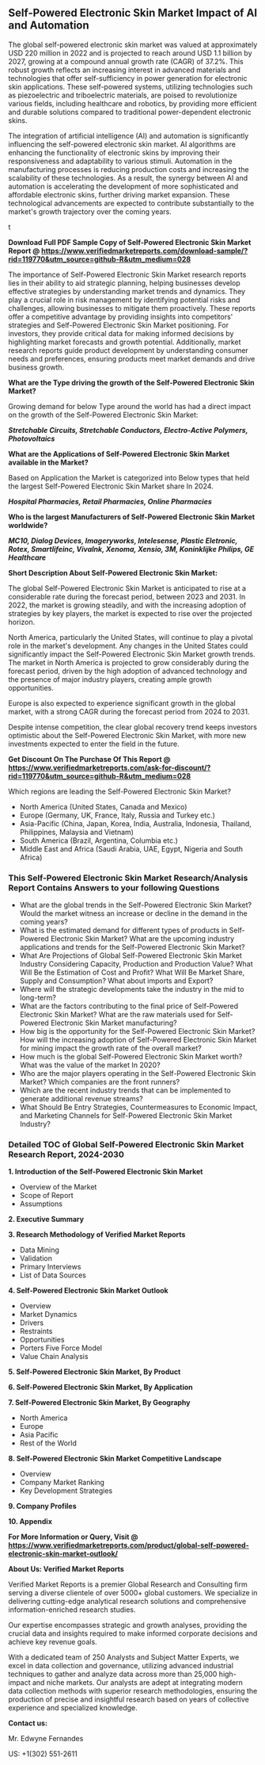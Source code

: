 <h2>Self-Powered Electronic Skin Market Impact of AI and Automation</h2><p>The global self-powered electronic skin market was valued at approximately USD 220 million in 2022 and is projected to reach around USD 1.1 billion by 2027, growing at a compound annual growth rate (CAGR) of 37.2%. This robust growth reflects an increasing interest in advanced materials and technologies that offer self-sufficiency in power generation for electronic skin applications. These self-powered systems, utilizing technologies such as piezoelectric and triboelectric materials, are poised to revolutionize various fields, including healthcare and robotics, by providing more efficient and durable solutions compared to traditional power-dependent electronic skins.</p><p>The integration of artificial intelligence (AI) and automation is significantly influencing the self-powered electronic skin market. AI algorithms are enhancing the functionality of electronic skins by improving their responsiveness and adaptability to various stimuli. Automation in the manufacturing processes is reducing production costs and increasing the scalability of these technologies. As a result, the synergy between AI and automation is accelerating the development of more sophisticated and affordable electronic skins, further driving market expansion. These technological advancements are expected to contribute substantially to the market's growth trajectory over the coming years.</p>t</p><p id="" class=""><strong>Download Full PDF Sample Copy of Self-Powered Electronic Skin Market Report @ <a href="https://www.verifiedmarketreports.com/download-sample/?rid=119770&utm_source=github-R&utm_medium=028" target="_blank">https://www.verifiedmarketreports.com/download-sample/?rid=119770&utm_source=github-R&utm_medium=028</a></strong></p><p>The importance of&nbsp;Self-Powered Electronic Skin Market research reports lies in their ability to aid strategic planning, helping businesses develop effective strategies by understanding market trends and dynamics. They play a crucial role in risk management by identifying potential risks and challenges, allowing businesses to mitigate them proactively. These reports offer a competitive advantage by providing insights into competitors' strategies and Self-Powered Electronic Skin Market positioning. For investors, they provide critical data for making informed decisions by highlighting market forecasts and growth potential. Additionally, market research reports guide product development by understanding consumer needs and preferences, ensuring products meet market demands and drive business growth.</p><p><strong>What are the&nbsp;Type driving the growth of the Self-Powered Electronic Skin Market?</strong></p><p id="" class="">Growing demand for below Type around the world has had a direct impact on the growth of the Self-Powered Electronic Skin Market:</p><em><strong>Stretchable Circuits, Stretchable Conductors, Electro-Active Polymers, Photovoltaics</strong></em></p><strong>What are the&nbsp;Applications&nbsp;of Self-Powered Electronic Skin Market available in the Market?</strong></p><p id="" class="">Based on Application the Market is categorized into Below types that held the largest Self-Powered Electronic Skin Market share In 2024.</p><em><strong>Hospital Pharmacies, Retail Pharmacies, Online Pharmacies</strong></em></p><strong>Who is the largest Manufacturers of Self-Powered Electronic Skin Market worldwide?</strong></p><p><em><strong>MC10, Dialog Devices, Imageryworks, Intelesense, Plastic Eletronic, Rotex, Smartlifeinc, Vivalnk, Xenoma, Xensio, 3M, Koninklijke Philips, GE Healthcare</strong></em></p><p id="" class=""><strong>Short Description About Self-Powered Electronic Skin Market:</strong></p><p>The global Self-Powered Electronic Skin Market is anticipated to rise at a considerable rate during the forecast period, between 2023 and 2031. In 2022, the market is growing steadily, and with the increasing adoption of strategies by key players, the market is expected to rise over the projected horizon.</p><p>North America, particularly the United States, will continue to play a pivotal role in the market's development. Any changes in the United States could significantly impact the Self-Powered Electronic Skin Market growth trends. The market in North America is projected to grow considerably during the forecast period, driven by the high adoption of advanced technology and the presence of major industry players, creating ample growth opportunities.</p><p>Europe is also expected to experience significant growth in the global market, with a strong CAGR during the forecast period from 2024 to 2031.</p><p>Despite intense competition, the clear global recovery trend keeps investors optimistic about the Self-Powered Electronic Skin Market, with more new investments expected to enter the field in the future.</p><p id="" class=""><strong>Get Discount On The Purchase Of This Report @ <a href="https://www.verifiedmarketreports.com/ask-for-discount/?rid=119770&utm_source=github-R&utm_medium=028" target="_blank">https://www.verifiedmarketreports.com/ask-for-discount/?rid=119770&utm_source=github-R&utm_medium=028</a></strong></p>Which regions are leading the Self-Powered Electronic Skin Market?</p><ul><li>North America (United States, Canada and Mexico)</li><li>Europe (Germany, UK, France, Italy, Russia and Turkey etc.)</li><li>Asia-Pacific (China, Japan, Korea, India, Australia, Indonesia, Thailand, Philippines, Malaysia and Vietnam)</li><li>South America (Brazil, Argentina, Columbia etc.)</li><li>Middle East and Africa (Saudi Arabia, UAE, Egypt, Nigeria and South Africa)</li></ul><h3 id="" class="">This Self-Powered Electronic Skin Market Research/Analysis Report Contains Answers to your following Questions</h3><ul><li>What are the global trends in the Self-Powered Electronic Skin Market? Would the market witness an increase or decline in the demand in the coming years?</li><li>What is the estimated demand for different types of products in Self-Powered Electronic Skin Market? What are the upcoming industry applications and trends for the Self-Powered Electronic Skin Market?</li><li>What Are Projections of Global Self-Powered Electronic Skin Market Industry Considering Capacity, Production and Production Value? What Will Be the Estimation of Cost and Profit? What Will Be Market Share, Supply and Consumption? What about imports and Export?</li><li>Where will the strategic developments take the industry in the mid to long-term?</li><li>What are the factors contributing to the final price of Self-Powered Electronic Skin Market? What are the raw materials used for Self-Powered Electronic Skin Market manufacturing?</li><li>How big is the opportunity for the Self-Powered Electronic Skin Market? How will the increasing adoption of Self-Powered Electronic Skin Market for mining impact the growth rate of the overall market?</li><li>How much is the global Self-Powered Electronic Skin Market worth? What was the value of the market In 2020?</li><li>Who are the major players operating in the Self-Powered Electronic Skin Market? Which companies are the front runners?</li><li>Which are the recent industry trends that can be implemented to generate additional revenue streams?</li><li>What Should Be Entry Strategies, Countermeasures to Economic Impact, and Marketing Channels for Self-Powered Electronic Skin Market Industry?</li></ul><h3 id="" class="">Detailed TOC of Global Self-Powered Electronic Skin Market Research Report, 2024-2030</h3><p id="" class=""><strong>1. Introduction of the Self-Powered Electronic Skin Market</strong></p><ul><li>Overview of the Market</li><li>Scope of Report</li><li>Assumptions</li></ul><p id="" class=""><strong>2. Executive Summary</strong></p><p id="" class=""><strong>3. Research Methodology of Verified Market Reports</strong></p><ul><li>Data Mining</li><li>Validation</li><li>Primary Interviews</li><li>List of Data Sources</li></ul><p id="" class=""><strong>4. Self-Powered Electronic Skin Market Outlook</strong></p><ul><li>Overview</li><li>Market Dynamics</li><li>Drivers</li><li>Restraints</li><li>Opportunities</li><li>Porters Five Force Model</li><li>Value Chain Analysis</li></ul><p id="" class=""><strong>5. Self-Powered Electronic Skin Market, By Product</strong></p><p id="" class=""><strong>6. Self-Powered Electronic Skin Market, By Application</strong></p><p id="" class=""><strong>7. Self-Powered Electronic Skin Market, By Geography</strong></p><ul><li>North America</li><li>Europe</li><li>Asia Pacific</li><li>Rest of the World</li></ul><p id="" class=""><strong>8. Self-Powered Electronic Skin Market Competitive Landscape</strong></p><ul><li>Overview</li><li>Company Market Ranking</li><li>Key Development Strategies</li></ul><p id="" class=""><strong>9. Company Profiles</strong></p><p id="" class=""><strong>10. Appendix</strong></p><p id="" class=""><strong>For More Information or Query, Visit @ <a href="https://www.verifiedmarketreports.com/product/global-self-powered-electronic-skin-market-outlook/" target="_blank">https://www.verifiedmarketreports.com/product/global-self-powered-electronic-skin-market-outlook/</a></strong></p><p id="" class=""><strong>About Us: Verified Market Reports</strong></p><p id="" class="">Verified Market Reports is a premier Global Research and Consulting firm serving a diverse clientele of over 5000+ global customers. We specialize in delivering cutting-edge analytical research solutions and comprehensive information-enriched research studies.</p><p id="" class="">Our expertise encompasses strategic and growth analyses, providing the crucial data and insights required to make informed corporate decisions and achieve key revenue goals.</p><p id="" class="">With a dedicated team of 250 Analysts and Subject Matter Experts, we excel in data collection and governance, utilizing advanced industrial techniques to gather and analyze data across more than 25,000 high-impact and niche markets. Our analysts are adept at integrating modern data collection methods with superior research methodologies, ensuring the production of precise and insightful research based on years of collective experience and specialized knowledge.</p><p id="" class=""><strong>Contact us:</strong></p><p id="" class="">Mr. Edwyne Fernandes</p><p id="" class="">US: +1(302) 551-2611</p>